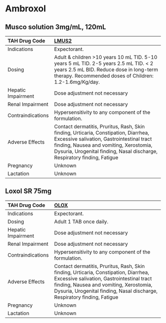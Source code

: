 # Ambroxol

## Musco solution 3mg/mL, 120mL

| TAH Drug Code      | [LMUS2](https://www.tahsda.org.tw/drugs/hissearch.php?drug_code=LMUS2)                                                                                                                                                                                 |
|:-------------------|:-------------------------------------------------------------------------------------------------------------------------------------------------------------------------------------------------------------------------------------------------------|
| Indications        | Expectorant.                                                                                                                                                                                                                                           |
| Dosing             | Adult & children >10 years 10 mL TID. 5-10 years 5 mL TID. 2-5 years 2.5 mL TID. < 2 years 2.5 mL BID. Reduce dose in long-term therapy. Recommended doses of Children: 1.2-1.6mg/Kg/day.                                                              |
| Hepatic Impairment | Dose adjustment not necessary                                                                                                                                                                                                                          |
| Renal Impairment   | Dose adjustment not necessary                                                                                                                                                                                                                          |
| Contraindications  | Hypersensitivity to any component of the formulation.                                                                                                                                                                                                  |
| Adverse Effects    | Contact dermatitis, Pruritus, Rash, Skin finding, Urticaria, Constipation, Diarrhea, Excessive salivation, Gastrointestinal tract finding, Nausea and vomiting, Xerostomia, Dysuria, Urogenital finding, Nasal discharge, Respiratory finding, Fatigue |
| Pregnancy          | Unknown                                                                                                                                                                                                                                                |
| Lactation          | Unknown                                                                                                                                                                                                                                                |

## Loxol SR 75mg

| TAH Drug Code      | [OLOX](https://www.tahsda.org.tw/drugs/hissearch.php?drug_code=OLOX)                                                                                                                                                                                   |
|:-------------------|:-------------------------------------------------------------------------------------------------------------------------------------------------------------------------------------------------------------------------------------------------------|
| Indications        | Expectorant.                                                                                                                                                                                                                                           |
| Dosing             | Adult 1 TAB once daily.                                                                                                                                                                                                                                |
| Hepatic Impairment | Dose adjustment not necessary                                                                                                                                                                                                                          |
| Renal Impairment   | Dose adjustment not necessary                                                                                                                                                                                                                          |
| Contraindications  | Hypersensitivity to any component of the formulation.                                                                                                                                                                                                  |
| Adverse Effects    | Contact dermatitis, Pruritus, Rash, Skin finding, Urticaria, Constipation, Diarrhea, Excessive salivation, Gastrointestinal tract finding, Nausea and vomiting, Xerostomia, Dysuria, Urogenital finding, Nasal discharge, Respiratory finding, Fatigue |
| Pregnancy          | Unknown                                                                                                                                                                                                                                                |
| Lactation          | Unknown                                                                                                                                                                                                                                                |

